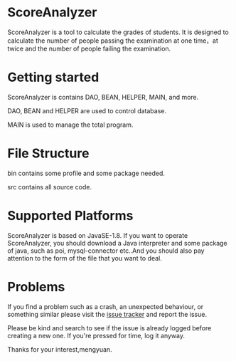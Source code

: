 # ScoreAnalyzer

ScoreAnalyzer is a tool to calculate the grades of students. It is designed to calculate the number of people passing the examination at one time，at twice and the number of people failing the examination.

# Getting started

ScoreAnalyzer is contains DAO, BEAN, HELPER, MAIN, and more.

 DAO, BEAN and HELPER are used to control database.
 
 MAIN is used to manage the total program.

# File Structure

bin contains some profile and some package needed.

src contains all source code.

# Supported Platforms
ScoreAnalyzer is based on JavaSE-1.8. If you want to operate ScoreAnalyzer, you should download a Java interpreter and some package of java, such as poi,
mysql-connector etc..And you should also pay attention to the form of the file that you want to deal.

# Problems
If you find a problem such as a crash, an unexpected behaviour, or something similar please visit the [issue tracker](https://github.com/ranmengyuan/ScoreAnalyzer/issues) and report the issue.

Please be kind and search to see if the issue is already logged before creating a new one. If you're pressed for time, log it anyway.

Thanks for your interest,mengyuan.
